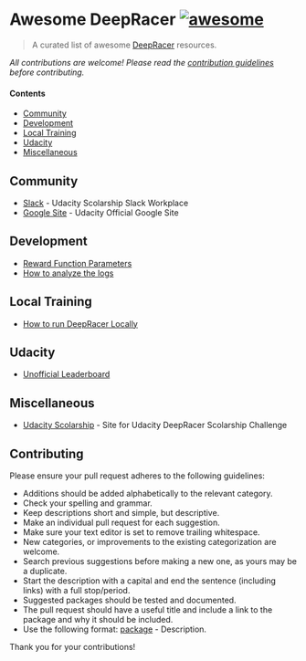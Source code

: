 # Awesome DeepRacer [![awesome](https://cdn.rawgit.com/sindresorhus/awesome/master/media/badge.svg)](https://github.com/sindresorhus/awesome)

> A curated list of awesome [DeepRacer](https://aws.amazon.com/es/deepracer/) resources.

*All contributions are welcome! Please read the [contribution guidelines](#contributing) before contributing.*

#### Contents

- [Community](#community)
- [Development](#development)
- [Local Training](#local-training)
- [Udacity](#udacity)
- [Miscellaneous](#miscellaneous)

## Community

- [Slack](https://sites.google.com/udacity.com/awsdeepracerchallenge/home) - Udacity Scolarship Slack Workplace
- [Google Site](https://sites.google.com/udacity.com/awsdeepracerchallenge/home) - Udacity Official Google Site

## Development
- [Reward Function Parameters](https://docs.aws.amazon.com/deepracer/latest/developerguide/deepracer-reward-function-input.html)
- [How to analyze the logs](https://codelikeamother.uk/analyzing-the-aws-deepracer-logs-my-way)

## Local Training
- [How to run DeepRacer Locally](https://medium.com/@autonomousracecarclub/how-to-run-deepracer-locally-to-save-your-wallet-13ccc878687)

## Udacity
- [Unofficial Leaderboard](https://unofficialleaderboards.anvil.app/)

## Miscellaneous
- [Udacity Scolarship](https://www.udacity.com/aws-deepracer-scholarship) - Site for Udacity DeepRacer Scolarship Challenge

## Contributing
Please ensure your pull request adheres to the following guidelines:

- Additions should be added alphabetically to the relevant category.
- Check your spelling and grammar.
- Keep descriptions short and simple, but descriptive.
- Make an individual pull request for each suggestion.
- Make sure your text editor is set to remove trailing whitespace.
- New categories, or improvements to the existing categorization are welcome.
- Search previous suggestions before making a new one, as yours may be a duplicate.
- Start the description with a capital and end the sentence (including links) with a full stop/period.
- Suggested packages should be tested and documented.
- The pull request should have a useful title and include a link to the package and why it should be included.
- Use the following format: [package](link) - Description.

Thank you for your contributions!
